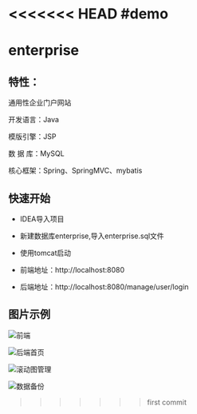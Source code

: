 <<<<<<< HEAD
#demo
=======
# enterprise
## 特性：

通用性企业门户网站

开发语言：Java

模版引擎：JSP

数 据 库：MySQL

核心框架：Spring、SpringMVC、mybatis

## 快速开始

* IDEA导入项目

* 新建数据库enterprise,导入enterprise.sql文件

* 使用tomcat启动

* 前端地址：http://localhost:8080

* 后端地址：http://localhost:8080/manage/user/login

## 图片示例

![前端](https://raw.githubusercontent.com/a695979515/enterprise/master/src/main/webapp/attached/image/%E5%89%8D%E7%AB%AF.png)

![后端首页](https://raw.githubusercontent.com/a695979515/enterprise/master/src/main/webapp/attached/image/%E5%90%8E%E5%8F%B0%E7%AE%A1%E7%90%86%E4%B8%BB%E9%A1%B5.png)

![滚动图管理](https://raw.githubusercontent.com/a695979515/enterprise/master/src/main/webapp/attached/image/%E6%BB%9A%E5%8A%A8%E5%9B%BE%E7%89%87%E7%AE%A1%E7%90%86.png)

![数据备份](https://raw.githubusercontent.com/a695979515/enterprise/master/src/main/webapp/attached/image/%E6%95%B0%E6%8D%AE%E5%A4%87%E4%BB%BD.png)

>>>>>>> first commit
